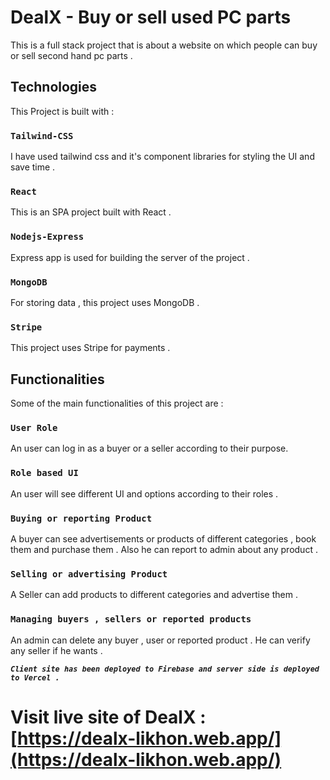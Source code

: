 # DealX - Buy or sell used PC parts

This is a full stack project that is about a website on which people can buy or sell second hand pc parts .

## Technologies

This Project is built with :

### `Tailwind-CSS`

I have used tailwind css and it's component libraries for styling the UI and save time .

### `React`

This is an SPA project built with React .

### `Nodejs-Express`

Express app is used for building the server of the project .

### `MongoDB`

For storing data , this project uses MongoDB .

### `Stripe`

This project uses Stripe for payments .

## Functionalities

Some of the main functionalities of this project are :

### `User Role`

An user can log in as a buyer or a seller according to their purpose.

### `Role based UI`

An user will see different UI and options according to their roles .

### `Buying or reporting Product`

A buyer can see advertisements or products of different categories , book them and purchase them . Also he can report to admin about any product .

### `Selling or advertising Product`

A Seller can add products to different categories and advertise them .

### `Managing buyers , sellers or reported products`

An admin can delete any buyer , user or reported product . He can verify any seller if he wants .

**_`Client site has been deployed to Firebase and server side is deployed to Vercel .`_**

# Visit live site of DealX : [https://dealx-likhon.web.app/](https://dealx-likhon.web.app/)
